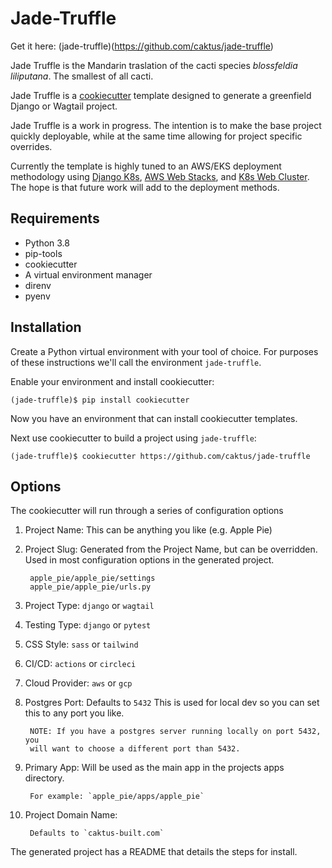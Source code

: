 # Jade-Truffle

Get it here: (jade-truffle)(https://github.com/caktus/jade-truffle)

Jade Truffle is the Mandarin traslation of the cacti species
*blossfeldia liliputana*. The smallest of all cacti.

Jade Truffle is a
[cookiecutter](https://github.com/cookiecutter/cookiecutter) template
designed to generate a greenfield Django or Wagtail project.

Jade Truffle is a work in progress. The intention is to make the base
project quickly deployable, while at the same time allowing for project
specific overrides.

Currently the template is highly tuned to an AWS/EKS deployment
methodology using [Django
K8s](https://github.com/caktus/ansible-role-django-k8s), [AWS Web
Stacks](https://github.com/caktus/ansible-role-aws-web-stacks), and [K8s
Web Cluster](https://github.com/caktus/ansible-role-k8s-web-cluster).
The hope is that future work will add to the deployment methods.

Requirements
------------

-   Python 3.8
-   pip-tools
-   cookiecutter
-   A virtual environment manager
-   direnv
-   pyenv

Installation
------------

Create a Python virtual environment with your tool of choice. For
purposes of these instructions we'll call the environment
`jade-truffle`.

Enable your environment and install cookiecutter:

    (jade-truffle)$ pip install cookiecutter

Now you have an environment that can install cookiecutter templates.

Next use cookiecutter to build a project using `jade-truffle`:

    (jade-truffle)$ cookiecutter https://github.com/caktus/jade-truffle

Options
-------

The cookiecutter will run through a series of configuration options

1. Project Name: This can be anything you like (e.g. Apple Pie)

1. Project Slug: Generated from the Project Name, but can be overridden.
   Used in most configuration options in the generated project.
    
        apple_pie/apple_pie/settings
        apple_pie/apple_pie/urls.py

1. Project Type: `django` or `wagtail`
1. Testing Type: `django` or `pytest`
1. CSS Style: `sass` or `tailwind`
1. CI/CD: `actions` or `circleci`    
1. Cloud Provider: `aws` or `gcp`
1. Postgres Port: Defaults to `5432`
   This is used for local dev so you can set this to any port you like. 
   
        NOTE: If you have a postgres server running locally on port 5432, you
        will want to choose a different port than 5432.

1. Primary App: Will be used as the main app in the projects apps directory.
   
        For example: `apple_pie/apps/apple_pie`

1. Project Domain Name:
    
        Defaults to `caktus-built.com`

The generated project has a README that details the steps for install.
